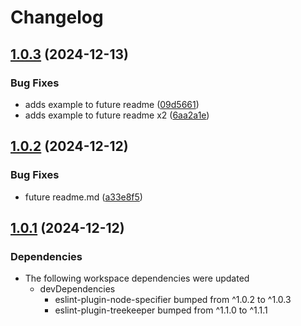 # Changelog

## [1.0.3](https://github.com/reggi/packages/compare/future-v1.0.2...future-v1.0.3) (2024-12-13)


### Bug Fixes

* adds example to future readme ([09d5661](https://github.com/reggi/packages/commit/09d5661eaffb30fe51dc1d326440d415f7874f23))
* adds example to future readme x2 ([6aa2a1e](https://github.com/reggi/packages/commit/6aa2a1e1ce0a61cf8eadc2d1979d76bc2bf13aa7))

## [1.0.2](https://github.com/reggi/packages/compare/future-v1.0.1...future-v1.0.2) (2024-12-12)


### Bug Fixes

* future readme.md ([a33e8f5](https://github.com/reggi/packages/commit/a33e8f5b9d79bff417264d6964f45ea19fd828a6))

## [1.0.1](https://github.com/reggi/packages/compare/future-v1.0.0...future-v1.0.1) (2024-12-12)


### Dependencies

* The following workspace dependencies were updated
  * devDependencies
    * eslint-plugin-node-specifier bumped from ^1.0.2 to ^1.0.3
    * eslint-plugin-treekeeper bumped from ^1.1.0 to ^1.1.1
